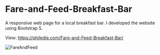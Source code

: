 # Fare-and-Feed-Breakfast-Bar

A responsive web page for a local breakfast bar. I developed the website using Bootstrap 5.

View:
https://philedie.com/Fare-and-Feed-Breakfast-Bar/

![FareAndFeed](https://user-images.githubusercontent.com/58746884/153695693-5398e9cf-beda-405a-8c89-bce74514e916.JPG)



